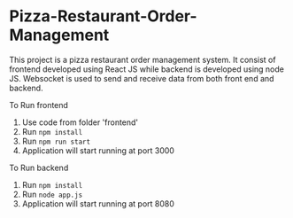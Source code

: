# Pizza-Restaurant-Order-Management
This project is a pizza restaurant order management system.
It consist of frontend developed using React JS while backend is developed using node JS. Websocket is used to send and receive data from both front end and backend.

To Run frontend
1. Use code from folder 'frontend'
2. Run `npm install`
3. Run `npm run start`
4. Application will start running at port 3000

To Run backend
1. Run `npm install`
2. Run `node app.js`
3. Application will start running at port 8080
